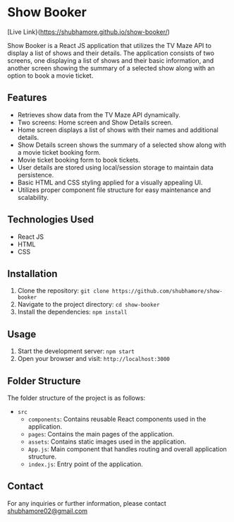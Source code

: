 # Show Booker

[Live Link}(https://shubhamore.github.io/show-booker/)

Show Booker is a React JS application that utilizes the TV Maze API to display a list of shows and their details. The application consists of two screens, one displaying a list of shows and their basic information, and another screen showing the summary of a selected show along with an option to book a movie ticket.

## Features

- Retrieves show data from the TV Maze API dynamically.
- Two screens: Home screen and Show Details screen.
- Home screen displays a list of shows with their names and additional details.
- Show Details screen shows the summary of a selected show along with a movie ticket booking form.
- Movie ticket booking form to book tickets.
- User details are stored using local/session storage to maintain data persistence.
- Basic HTML and CSS styling applied for a visually appealing UI.
- Utilizes proper component file structure for easy maintenance and scalability.

## Technologies Used

- React JS
- HTML
- CSS

## Installation

1. Clone the repository: `git clone https://github.com/shubhamore/show-booker`
2. Navigate to the project directory: `cd show-booker`
3. Install the dependencies: `npm install`

## Usage

1. Start the development server: `npm start`
2. Open your browser and visit: `http://localhost:3000`

## Folder Structure

The folder structure of the project is as follows:

- `src`
  - `components`: Contains reusable React components used in the application.
  - `pages`: Contains the main pages of the application.
  - `assets`: Contains static images used in the application. 
  - `App.js`: Main component that handles routing and overall application structure.
  - `index.js`: Entry point of the application.



## Contact

For any inquiries or further information, please contact shubhamore02@gmail.com

